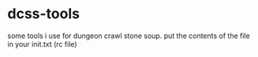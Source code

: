 # dcss-tools
some tools i use for dungeon crawl stone soup. put the contents of the file in your init.txt (rc file)
